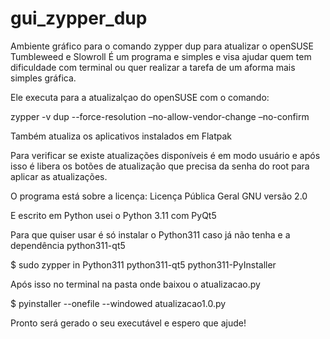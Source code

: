 # gui_zypper_dup
Ambiente gráfico para o comando zypper dup para atualizar o openSUSE Tumbleweed e Slowroll
É um programa e simples e visa ajudar quem tem dificuldade com terminal ou quer realizar a tarefa de um aforma mais simples gráfica.

Ele executa para a atualizalçao do openSUSE com o comando:

zypper -v dup --force-resolution –no-allow-vendor-change –no-confirm

Também atualiza os aplicativos instalados em Flatpak

Para verificar se existe atualizações disponíveis é em modo usuário e após isso é libera os botões de atualização que precisa da senha do root para aplicar as atualizações.

O programa está sobre a licença: Licença Pública Geral GNU versão 2.0

E escrito em Python usei o Python 3.11 com PyQt5


Para que quiser usar é só instalar o Python311 caso já não tenha e a dependência python311-qt5

$ sudo zypper in  Python311 python311-qt5 python311-PyInstaller

Após isso no terminal na pasta onde baixou o  atualizacao.py

$ pyinstaller --onefile --windowed atualizacao1.0.py

Pronto será gerado o seu executável e espero que ajude!
